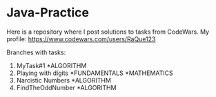 # Java-Practice

Here is a repository where I post solutions to tasks from CodeWars. 
My profile: https://www.codewars.com/users/RaQue123

Branches with tasks:
1.  MyTask#1  *ALGORITHM 
2.  Playing with digits *FUNDAMENTALS   *MATHEMATICS
3.  Narcistic Numbers *ALGORITHM
4.  FindTheOddNumber  *ALGORITHM
